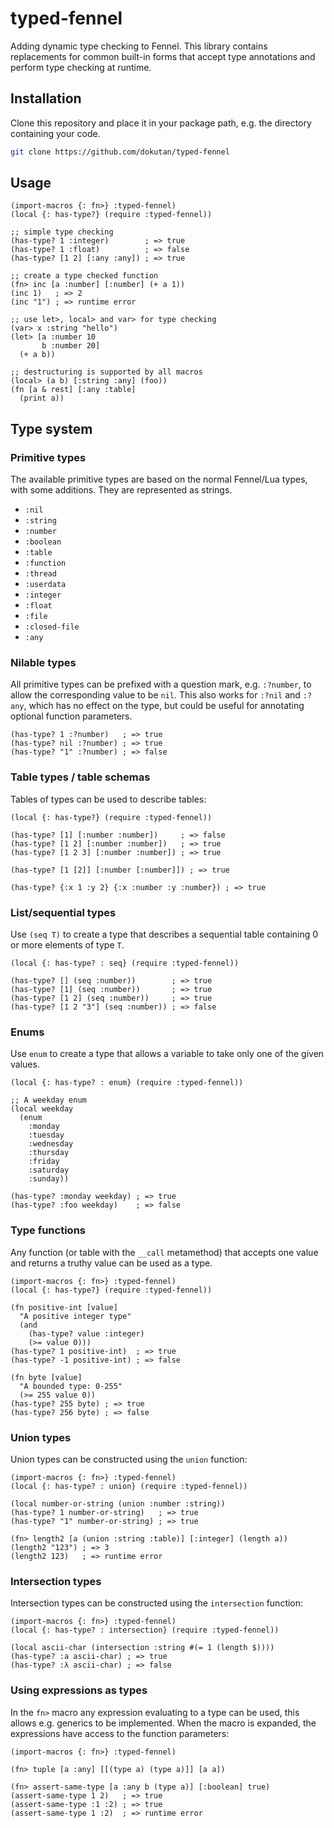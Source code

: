 # typed-fennel
Adding dynamic type checking to Fennel.
This library contains replacements for common built-in forms that accept type annotations and perform type checking at runtime.

## Installation
Clone this repository and place it in your package path, e.g. the directory containing your code.

```sh
git clone https://github.com/dokutan/typed-fennel
```

## Usage

```fennel
(import-macros {: fn>} :typed-fennel)
(local {: has-type?} (require :typed-fennel))

;; simple type checking
(has-type? 1 :integer)        ; => true
(has-type? 1 :float)          ; => false
(has-type? [1 2] [:any :any]) ; => true

;; create a type checked function
(fn> inc [a :number] [:number] (+ a 1))
(inc 1)   ; => 2
(inc "1") ; => runtime error

;; use let>, local> and var> for type checking
(var> x :string "hello")
(let> [a :number 10
       b :number 20]
  (+ a b))

;; destructuring is supported by all macros
(local> (a b) [:string :any] (foo))
(fn [a & rest] [:any :table]
  (print a))
```

## Type system

### Primitive types
The available primitive types are based on the normal Fennel/Lua types, with some additions. They are represented as strings.

- `:nil`
- `:string`
- `:number`
- `:boolean`
- `:table`
- `:function`
- `:thread`
- `:userdata`
- `:integer`
- `:float`
- `:file`
- `:closed-file`
- `:any`

### Nilable types
All primitive types can be prefixed with a question mark, e.g. `:?number`, to allow the corresponding value to be `nil`. This also works for `:?nil` and `:?any`, which has no effect on the type, but could be useful for annotating optional function parameters.
```fennel
(has-type? 1 :?number)   ; => true
(has-type? nil :?number) ; => true
(has-type? "1" :?number) ; => false
```

### Table types / table schemas
Tables of types can be used to describe tables:

```fennel
(local {: has-type?} (require :typed-fennel))

(has-type? [1] [:number :number])     ; => false
(has-type? [1 2] [:number :number])   ; => true
(has-type? [1 2 3] [:number :number]) ; => true

(has-type? [1 [2]] [:number [:number]]) ; => true

(has-type? {:x 1 :y 2} {:x :number :y :number}) ; => true
```

### List/sequential types
Use `(seq T)` to create a type that describes a sequential table containing 0 or more elements of type `T`.

```fennel
(local {: has-type? : seq} (require :typed-fennel))

(has-type? [] (seq :number))        ; => true
(has-type? [1] (seq :number))       ; => true
(has-type? [1 2] (seq :number))     ; => true
(has-type? [1 2 "3"] (seq :number)) ; => false
```

### Enums
Use `enum` to create a type that allows a variable to take only one of the given values.

```fennel
(local {: has-type? : enum} (require :typed-fennel))

;; A weekday enum
(local weekday
  (enum
    :monday
    :tuesday
    :wednesday
    :thursday
    :friday
    :saturday
    :sunday))

(has-type? :monday weekday) ; => true
(has-type? :foo weekday)    ; => false
```

### Type functions
Any function (or table with the `__call` metamethod) that accepts one value and returns a truthy value can be used as a type.

```fennel
(import-macros {: fn>} :typed-fennel)
(local {: has-type?} (require :typed-fennel))

(fn positive-int [value]
  "A positive integer type"
  (and
    (has-type? value :integer)
    (>= value 0)))
(has-type? 1 positive-int)  ; => true
(has-type? -1 positive-int) ; => false

(fn byte [value]
  "A bounded type: 0-255"
  (>= 255 value 0))
(has-type? 255 byte) ; => true
(has-type? 256 byte) ; => false
```

### Union types
Union types can be constructed using the ``union`` function:

```fennel
(import-macros {: fn>} :typed-fennel)
(local {: has-type? : union} (require :typed-fennel))

(local number-or-string (union :number :string))
(has-type? 1 number-or-string)   ; => true
(has-type? "1" number-or-string) ; => true

(fn> length2 [a (union :string :table)] [:integer] (length a))
(length2 "123") ; => 3
(length2 123)   ; => runtime error
```

### Intersection types
Intersection types can be constructed using the ``intersection`` function:

```fennel
(import-macros {: fn>} :typed-fennel)
(local {: has-type? : intersection} (require :typed-fennel))

(local ascii-char (intersection :string #(= 1 (length $))))
(has-type? :a ascii-char) ; => true
(has-type? :λ ascii-char) ; => false
```

### Using expressions as types
In the ``fn>`` macro any expression evaluating to a type can be used, this allows e.g. generics to be implemented.
When the macro is expanded, the expressions have access to the function parameters:

```fennel
(import-macros {: fn>} :typed-fennel)

(fn> tuple [a :any] [[(type a) (type a)]] [a a])

(fn> assert-same-type [a :any b (type a)] [:boolean] true)
(assert-same-type 1 2)   ; => true
(assert-same-type :1 :2) ; => true
(assert-same-type 1 :2)  ; => runtime error
```
